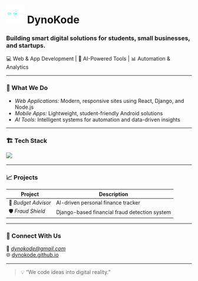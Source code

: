 # <img src="logo.png" alt="DynoKode Banner" height="50px" width="50"> DynoKode 

### Building smart digital solutions for students, small businesses, and startups.

💻 Web & App Development | 🤖 AI-Powered Tools | 📊 Automation & Analytics  

---

### 🧠 What We Do
- *Web Applications:* Modern, responsive sites using React, Django, and Node.js  
- *Mobile Apps:* Lightweight, student-friendly Android solutions  
- *AI Tools:* Intelligent systems for automation and data-driven insights  

---

### 🏗 Tech Stack
<p>
  <img src="https://skillicons.dev/icons?i=react,nodejs,express,python,django,mongodb,git,github,java,dotNET" />
</p>

---

### 📈 Projects
| Project | Description |
|----------|--------------|
| 🧾 *Budget Advisor* | AI-driven personal finance tracker |
| 🛡 *Fraud Shield* | Django-based financial fraud detection system |

---

### 💬 Connect With Us
📧 *dynokode@gmail.com*  
🌐 [dynokode.github.io](https://dynokode.github.io)

---

> 💡 “We code ideas into digital reality.”
